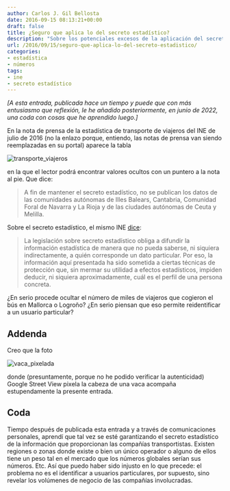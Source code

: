 ```yaml
---
author: Carlos J. Gil Bellosta
date: 2016-09-15 08:13:21+00:00
draft: false
title: ¿Seguro que aplica lo del secreto estadístico?
description: "Sobre los potenciales excesos de la aplicación del secreto estadístico por parte del INE"
url: /2016/09/15/seguro-que-aplica-lo-del-secreto-estadistico/
categories:
- estadística
- números
tags:
- ine
- secreto estadístico
---
```


_[A esta entrada, publicada hace un tiempo y puede que con más entusiasmo que reflexión, le he añadido posteriormente, en junio de 2022, una coda con cosas que he aprendido luego.]_

En la nota de prensa de la estadística de transporte de viajeros del INE de julio de 2016 (no la enlazo porque, entiendo, las notas de prensa van siendo reemplazadas en su portal) aparece la tabla

![transporte_viajeros](/wp-uploads/2016/09/transporte_viajeros.png#center)

en la que el lector podrá encontrar valores ocultos con un puntero a la nota al pie. Que dice:

>A fin de mantener el secreto estadístico, no se publican los datos de las comunidades autónomas de Illes Balears, Cantabria, Comunidad Foral de Navarra y La Rioja y de las ciudades autónomas de Ceuta y Melilla.

Sobre el secreto estadístico, el mismo INE [dice](http://www.ine.es/censo_accesible/es/disclaimer.html):

>La legislación sobre secreto estadístico obliga a difundir la información estadística de manera que no pueda saberse, ni siquiera indirectamente, a quién corresponde un dato particular. Por eso, la información aquí presentada ha sido sometida a ciertas técnicas de protección que, sin mermar su utilidad a efectos estadísticos, impiden deducir, ni siquiera aproximadamente, cuál es el perfil de una persona concreta.

¿En serio procede ocultar el número de miles de viajeros que cogieron el bús en Mallorca o Logroño? ¿En serio piensan que eso permite reidentificar a un usuario particular?

## Addenda

Creo que la foto

![vaca_pixelada](/wp-uploads/2016/09/vaca_pixelada.jpg)

donde (presuntamente, porque no he podido verificar la autenticidad) Google Street View pixela la cabeza de una vaca acompaña estupendamente la presente entrada.


## Coda

Tiempo después de publicada esta entrada y a través de comunicaciones personales, aprendí que tal vez se esté garantizando el secreto estadístico de la información que proporcionan las compañías transportistas. Existen regiones o zonas donde existe o bien un único operador o alguno de ellos tiene un peso tal en el mercado que los números globales serían sus números. Etc. Así que puedo haber sido injusto en lo que precede: el problema no es el identificar a usuarios particulares, por supuesto, sino revelar los volúmenes de negocio de las compañías involucradas.

